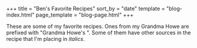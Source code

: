 +++
title = "Ben's Favorite Recipes"
sort_by = "date"
template = "blog-index.html"
page_template = "blog-page.html"
+++

These are some of my favorite recipes. Ones from my Grandma Howe are prefixed with "Grandma Howe's ". Some of them have other sources in the recipe that I'm placing in *italics*.
